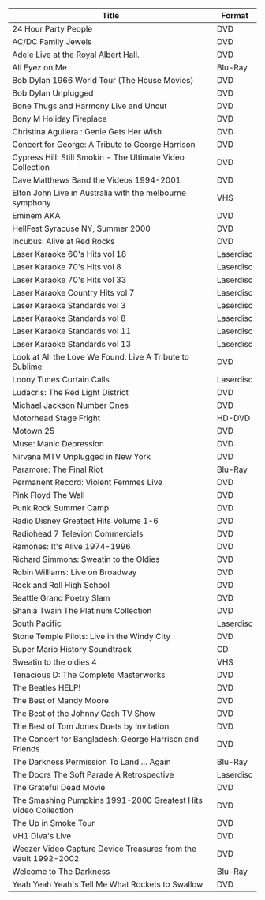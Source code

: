 
| Title                                                          | Format    |
| -------------------------------------------------------------- | --------- |
| 24 Hour Party People                                           | DVD       |
| AC/DC Family Jewels                                            | DVD       |
| Adele Live at the Royal Albert Hall.                           | DVD       |
| All Eyez on Me                                                 | Blu-Ray   |
| Bob Dylan 1966 World Tour (The House Movies)                   | DVD       |
| Bob Dylan Unplugged                                            | DVD       |
| Bone Thugs and Harmony Live and Uncut                          | DVD       |
| Bony M Holiday Fireplace                                       | DVD       |
| Christina Aguilera : Genie Gets Her Wish                       | DVD       |
| Concert for George: A Tribute to George Harrison               | DVD       |
| Cypress Hill: Still Smokin - The Ultimate Video Collection     | DVD       |
| Dave Matthews Band the Videos 1994-2001                        | DVD       |
| Elton John Live in Australia with the melbourne symphony       | VHS       |
| Eminem AKA                                                     | DVD       |
| HellFest Syracuse NY, Summer 2000                              | DVD       |
| Incubus: Alive at Red Rocks                                    | DVD       |
| Laser Karaoke  60's Hits vol 18                                | Laserdisc |
| Laser Karaoke  70's Hits vol 8                                 | Laserdisc |
| Laser Karaoke  70's Hits vol 33                                | Laserdisc |
| Laser Karaoke  Country Hits vol 7                              | Laserdisc |
| Laser Karaoke  Standards vol 3                                 | Laserdisc |
| Laser Karaoke  Standards vol 8                                 | Laserdisc |
| Laser Karaoke  Standards vol 11                                | Laserdisc |
| Laser Karaoke  Standards vol 13                                | Laserdisc |
| Look at All the Love We Found: Live A Tribute to Sublime       | DVD       |
| Loony Tunes Curtain Calls                                      | Laserdisc |
| Ludacris: The Red Light District                               | DVD       |
| Michael Jackson Number Ones                                    | DVD       |
| Motorhead Stage Fright                                         | HD-DVD    |
| Motown 25                                                      | DVD       |
| Muse: Manic Depression                                         | DVD       |
| Nirvana MTV Unplugged in New York                              | DVD       |
| Paramore: The Final Riot                                       | Blu-Ray   |
| Permanent Record: Violent Femmes Live                          | DVD       |
| Pink Floyd The Wall                                            | DVD       |
| Punk Rock Summer Camp                                          | DVD       |
| Radio Disney Greatest Hits Volume 1-6                          | DVD       |
| Radiohead 7 Televion Commercials                               | DVD       |
| Ramones: It's Alive 1974-1996                                  | DVD       |
| Richard Simmons: Sweatin to the Oldies                         | DVD       |
| Robin Williams: Live on Broadway                               | DVD       |
| Rock and Roll High School                                      | DVD       |
| Seattle Grand Poetry Slam                                      | DVD       |
| Shania Twain The Platinum Collection                           | DVD       |
| South Pacific                                                  | Laserdisc |
| Stone Temple Pilots: Live in the Windy City                    | DVD       |
| Super Mario History Soundtrack                                 | CD        |
| Sweatin to the oldies 4                                        | VHS       |
| Tenacious D: The Complete Masterworks                          | DVD       |
| The Beatles HELP!                                              | DVD       |
| The Best of Mandy Moore                                        | DVD       |
| The Best of the Johnny Cash TV Show                            | DVD       |
| The Best of Tom Jones Duets by Invitation                      | DVD       |
| The Concert for Bangladesh: George Harrison and Friends        | DVD       |
| The Darkness Permission To Land ... Again                      | Blu-Ray   |
| The Doors The Soft Parade A Retrospective                      | Laserdisc |
| The Grateful Dead Movie                                        | DVD       |
| The Smashing Pumpkins 1991-2000 Greatest Hits Video Collection | DVD       |
| The Up in Smoke Tour                                           | DVD       |
| VH1 Diva's Live                                                | DVD       |
| Weezer Video Capture Device Treasures from the Vault 1992-2002 | DVD       |
| Welcome to The Darkness                                        | Blu-Ray   |
| Yeah Yeah Yeah's Tell Me What Rockets to Swallow               | DVD       |
